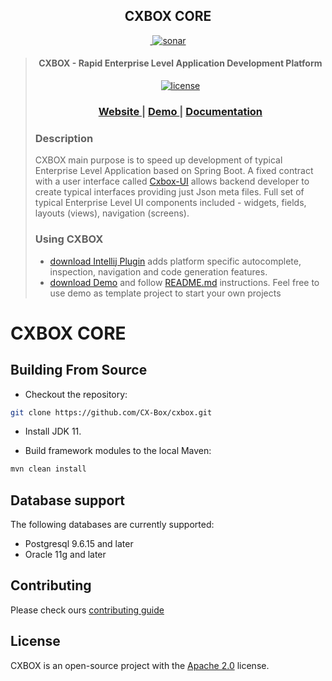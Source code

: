 <h2 align="center">CXBOX CORE</h2>
<div align="center">
<a href="https://github.com/CX-Box/cxbox/actions/workflows/build_main.yml"><img src="https://github.com/CX-Box/cxbox/actions/workflows/build.yml/badge.svg" title="">
</a>
<a href="https://sonarcloud.io/summary/overall?id=CX-Box_cxbox"><img src="https://sonarcloud.io/api/project_badges/measure?project=CX-Box_cxbox&metric=alert_status&branch=main" alt="sonar" title="">
</a>
</div>

<blockquote>
<div> 
<p align="center">
<h4 align="center">CXBOX - Rapid Enterprise Level Application Development Platform</h4>

<p align="center">
<a href="http://www.apache.org/licenses/LICENSE-2.0"><img src="https://img.shields.io/badge/license-Apache%20License%202.0-blue.svg?style=flat" alt="license" title=""></a>
</p>

<div align="center">
  <h3>
    <a href="https://www.cxbox.org/" target="_blank">
      Website
    </a>
    <span> | </span>
    <a href="https://www.demo.cxbox.org/" target="_blank">
      Demo
    </a>
    <span> | </span>
    <a href="https://www.doc.cxbox.org/" target="_blank">
      Documentation
    </a>
  </h3>

</div>



<h3>Description</h2>
<p>
CXBOX main purpose is to speed up development of typical Enterprise Level Application based on Spring Boot. A fixed
contract with a user interface called <a href="https://github.com/CX-Box/cxbox-ui" target="_blank">Cxbox-UI</a> allows backend developer to create
typical interfaces providing just Json meta files. Full set of typical Enterprise Level UI components included -
widgets, fields, layouts (views), navigation (screens).
</p>
</div>

<h3>Using CXBOX</h2>
<ul>
<li> <a href="https://plugins.jetbrains.com/plugin/19523-tesler-helper" target="_blank">download Intellij Plugin</a> adds platform specific autocomplete, inspection, navigation and code generation features.
</li>
<li>
 <a href="https://github.com/CX-Box/cxbox-demo" target="_blank">download Demo</a> and follow <a href="https://github.com/CX-Box/cxbox-demo#readme" target="_blank">README.md</a> instructions. Feel free to use demo as template project to start your own projects
</li>
</ul>
</blockquote>

# CXBOX CORE

## Building From Source

- Checkout the repository:

```bash
git clone https://github.com/CX-Box/cxbox.git
```

- Install JDK 11.

- Build framework modules to the local Maven:

```bash
mvn clean install
```

## Database support

The following databases are currently supported:

- Postgresql 9.6.15 and later
- Oracle 11g and later

## Contributing

Please check ours [contributing guide](./CONTRIBUTING.md)

## License

CXBOX is an open-source project with the [Apache 2.0](https://www.apache.org/licenses/LICENSE-2.0) license.